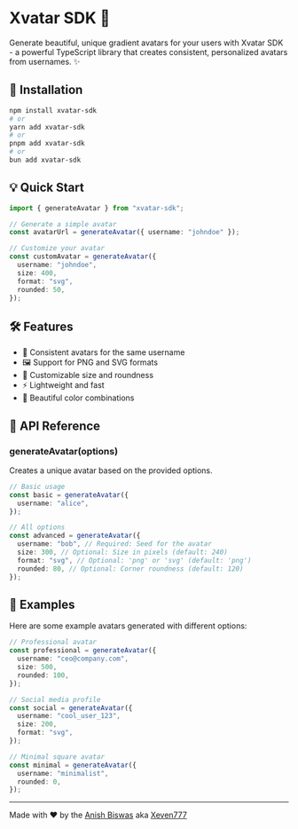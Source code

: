 # Xvatar SDK 🎨

Generate beautiful, unique gradient avatars for your users with Xvatar SDK - a powerful TypeScript library that creates consistent, personalized avatars from usernames. ✨

## 🚀 Installation

```bash
npm install xvatar-sdk
# or
yarn add xvatar-sdk
# or
pnpm add xvatar-sdk
# or
bun add xvatar-sdk
```

## 💡 Quick Start

```typescript
import { generateAvatar } from "xvatar-sdk";

// Generate a simple avatar
const avatarUrl = generateAvatar({ username: "johndoe" });

// Customize your avatar
const customAvatar = generateAvatar({
  username: "johndoe",
  size: 400,
  format: "svg",
  rounded: 50,
});
```

## 🛠️ Features

- 🎯 Consistent avatars for the same username
- 🖼️ Support for PNG and SVG formats
- 📐 Customizable size and roundness
- ⚡ Lightweight and fast
- 🌈 Beautiful color combinations

## 🔧 API Reference

### generateAvatar(options)

Creates a unique avatar based on the provided options.

```typescript
// Basic usage
const basic = generateAvatar({
  username: "alice",
});

// All options
const advanced = generateAvatar({
  username: "bob", // Required: Seed for the avatar
  size: 300, // Optional: Size in pixels (default: 240)
  format: "svg", // Optional: 'png' or 'svg' (default: 'png')
  rounded: 80, // Optional: Corner roundness (default: 120)
});
```

## 🎨 Examples

Here are some example avatars generated with different options:

```typescript
// Professional avatar
const professional = generateAvatar({
  username: "ceo@company.com",
  size: 500,
  rounded: 100,
});

// Social media profile
const social = generateAvatar({
  username: "cool_user_123",
  size: 200,
  format: "svg",
});

// Minimal square avatar
const minimal = generateAvatar({
  username: "minimalist",
  rounded: 0,
});
```

---

Made with ❤️ by the [Anish Biswas](https://anish7.me) aka [Xeven777](https://github.com/Xeven777)
